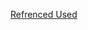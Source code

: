 <a href="https://app.pluralsight.com/library/courses/react-fundamentals" target="_blank">Refrenced Used</a>
